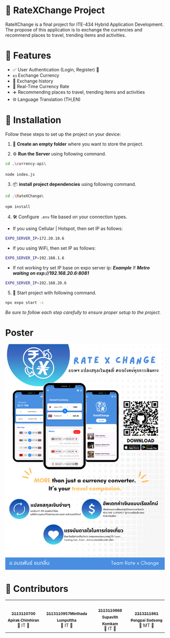 # 🎯 RateXChange Project
RateXChange is a final project for ITE-434 Hybrid Application Development. The propose of this application is to exchange the currencies and recommend places to travel, trending items and activities.

# 🌟 Features
  - ✅ User Authentication (Login, Register) 🔑
  - 💵 Exchange Currency
  - 📜 Exchange history
  - 💎 Real-Time Currency Rate
  - ✈️ Recommending places to travel, trending items and activities
  - 🌐 Language Translation (TH,EN)

# 🔧 Installation
Follow these steps to set up the project on your device:
1. 📁 **Create an empty folder** where you want to store the project.

2. ⚙️ **Run the Server** using following command.
```bash
cd .\currency-api\

node index.js
```
3. 📦 **install project dependencies** using following command.
```bash
cd .\RateXChange\

npm install
```
4. 🛠️ Configure `.env` file based on your connection types.
  - If you using Cellular | Hotspot, then set IP as follows:
```bash
EXPO_SERVER_IP=172.20.10.6
```
  - If you using WiFi, then set IP as follows:
```bash
EXPO_SERVER_IP=192.168.1.6
```
  - If not working try set IP base on expo server ip:
  ***Example*** If ***Metro waiting on exp://192.168.20.6:8081***
```bash
EXPO_SERVER_IP=192.168.20.6
```
5. 🚀 Start project with following command.
```bash
npx expo start -c
```
*Be sure to follow each step carefully to ensure proper setup to the project.*
# Poster
![RateXChange](Documents/Phase%203/RateXChange_Poster.png)

# 🤝 Contributors
<table align="center">
  <tr>
    <td align="center">
      <a href="https://github.com/username">
        <img src="https://avatars.githubusercontent.com/Emperor13" width="200px;" alt=""/>
        <br />
        <sub><b>2113110700 Apirak Chimhiran</b></sub>
      </a>
      <br />
      🎉  IT  🎉  
    </td>
     <td align="center">
      <a href="https://github.com/username">
        <img src="https://avatars.githubusercontent.com/MasterAvocado1150" width="200px;" alt=""/>
        <br />
        <sub><b>2113110957Minthada Lumputtha</b></sub>
      </a>
      <br />
      🚀  IT  🚀
    </td>
     <td align="center">
      <a href="https://github.com/username">
        <img src="https://avatars.githubusercontent.com/SupavithLOL" width="200px;" alt=""/>
        <br />
        <sub><b>2113110668 Supavith Komkam</b></sub>
      </a>
      <br />
       🎉  IT  🎉  
    </td>
     <td align="center">
      <a href="https://github.com/username">
        <img src="https://avatars.githubusercontent.com/Pongpaii" width="200px;" alt=""/>
        <br />
        <sub><b>2213211861 Pongpai Sodsong</b></sub>
      </a>
      <br />
       🚀  MT  🚀
    </td>
  </tr>
</table>
